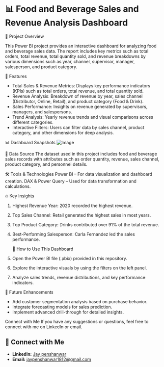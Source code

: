 
# 📊 Food and Beverage Sales and Revenue Analysis Dashboard

📝 Project Overview

This Power BI project provides an interactive dashboard for analyzing food and beverage sales data. The report includes key metrics such as total orders, total revenue, total quantity sold, and revenue breakdowns by various dimensions such as year, channel, supervisor, manager, salesperson, and product category.

📌 Features
-  Total Sales & Revenue Metrics: Displays key performance indicators (KPIs) such as total orders, total revenue, and total quantity sold.
- Revenue Analysis: Breakdown of revenue by year, sales channel (Distributor, Online, Retail), and product category (Food & Drink).
- Sales Performance: Insights on revenue generated by supervisors, managers, and salespersons.
- Trend Analysis: Yearly revenue trends and visual comparisons across different categories.
- Interactive Filters: Users can filter data by sales channel, product category, and other dimensions for deep analysis.

📊 Dashboard Snapshots 
![Image](https://github.com/user-attachments/assets/a60ac087-c4b2-4023-a390-42d8ab3679e7)


📂 Data Source
The dataset used in this project includes food and beverage sales records with attributes such as order quantity, revenue, sales channel, product category, and personnel details.


🛠️ Tools & Technologies
Power BI – For data visualization and dashboard creation.
DAX & Power Query – Used for data transformation and calculations.


🔥 Key Insights
1. Highest Revenue Year: 2020 recorded the highest revenue.
2. Top Sales Channel: Retail generated the highest sales in most years.
3. Top Product Category: Drinks contributed over 91% of the total revenue.
4. Best-Performing Salesperson: Carla Fernandez led the sales performance.

   
   🚀 How to Use This Dashboard
1. Open the Power BI file (.pbix) provided in this repository.
2. Explore the interactive visuals by using the filters on the left panel.
3. Analyze sales trends, revenue distributions, and key performance indicators.

  
📢 Future Enhancements
- Add customer segmentation analysis based on purchase behavior.
- Integrate forecasting models for sales prediction.
- Implement advanced drill-through for detailed insights.

Connect with Me
If you have any suggestions or questions, feel free to connect with me on LinkedIn or email.
## 📩 Connect with Me  
- **LinkedIn:** [Jay penshanwar](www.linkedin.com/in/jay-penshanwar-582816252)
- **Email:** [jaypenshanwar1812@gmail.com](mailto:jaypenshanwar1812@gmail.com)
